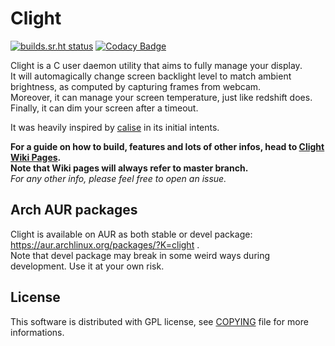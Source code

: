 # Clight

[![builds.sr.ht status](https://builds.sr.ht/~fededp/clight.svg)](https://builds.sr.ht/~fededp/clight?)
[![Codacy Badge](https://api.codacy.com/project/badge/Grade/3dabfb28d8db4f25955ecb82c30447dc)](https://www.codacy.com/app/FedeDP/Clight?utm_source=github.com&amp;utm_medium=referral&amp;utm_content=FedeDP/Clight&amp;utm_campaign=Badge_Grade)

Clight is a C user daemon utility that aims to fully manage your display.  
It will automagically change screen backlight level to match ambient brightness, as computed by capturing frames from webcam.  
Moreover, it can manage your screen temperature, just like redshift does.  
Finally, it can dim your screen after a timeout.  

It was heavily inspired by [calise](http://calise.sourceforge.net/wordpress/) in its initial intents.  

**For a guide on how to build, features and lots of other infos, head to [Clight Wiki Pages](https://github.com/FedeDP/Clight/wiki).**  
**Note that Wiki pages will always refer to master branch.**  
*For any other info, please feel free to open an issue.*  

## Arch AUR packages
Clight is available on AUR as both stable or devel package: https://aur.archlinux.org/packages/?K=clight .  
Note that devel package may break in some weird ways during development. Use it at your own risk.

## License
This software is distributed with GPL license, see [COPYING](https://github.com/FedeDP/Clight/blob/master/COPYING) file for more informations.
